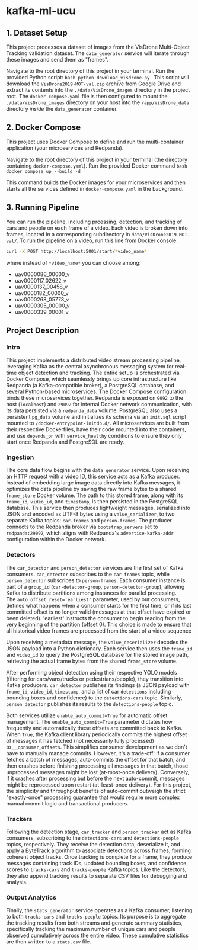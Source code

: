 # kafka-ml-ucu

## 1. Dataset Setup

This project processes a dataset of images from the VisDrone Multi-Object Tracking validation dataset. The `data_generator` service will iterate through these images and send them as "frames".

Navigate to the root directory of this project in your terminal. Run the provided Python script:
    ```bash
    python download_visdrone.py
    ```
This script will download the `VisDrone2019-MOT-val.zip` archive from Google Drive and extract its contents into the `./data/VisDrone_images` directory in the project root. The `docker-compose.yaml` file is then configured to mount the `./data/VisDrone_images` directory on your host into the `/app/VisDrone_data` directory *inside* the `data_generator` container.

## 2. Docker Compose

This project uses Docker Compose to define and run the multi-container application (your microservices and Redpanda).

Navigate to the root directory of this project in your terminal (the directory containing `docker-compose.yaml`). Run the provided Docker command
    ```bash
    docker compose up --build -d
    ```

This command builds the Docker images for your microservices and then starts all the services defined in `docker-compose.yaml` in the background.

## 3. Running Pipeline
You can run the pipeline, including  prcessing, detection, and tracking of cars and people on each frame of a video. Each video is broken down into frames, located in a corresponding subdirectory in `data/VisDrone2019-MOT-val/`.
To run the pipeline on a video, run this line from Docker console:
```bash
curl -X POST http://localhost:5001/start/*video_name*
```
where instead of `*video_name*` you can choose among:
- uav0000086_00000_v
- uav0000117_02622_v
- uav0000137_00458_v
- uav0000182_00000_v
- uav0000268_05773_v
- uav0000305_00000_v
- uav0000339_00001_v

## Project Description

### Intro
This project implements a distributed video stream processing pipeline, leveraging Kafka as the central asynchronous messaging system for real-time object detection and tracking. The entire setup is orchestrated via Docker Compose, which seamlessly brings up core infrastructure like Redpanda (a Kafka-compatible broker), a PostgreSQL database, and several Python-based microservices.
The Docker Compose configuration binds these microservices together. Redpanda is exposed on `9092` to the host (`localhost`) and `29092` for internal Docker network communication, with its data persisted via a `redpanda_data` volume. PostgreSQL also uses a persistent `pg_data` volume and initializes its schema via an `init.sql` script mounted to `/docker-entrypoint-initdb.d/`. All microservices are built from their respective Dockerfiles, have their code mounted into the containers, and use `depends_on` with `service_healthy` conditions to ensure they only start once Redpanda and PostgreSQL are ready.

### Ingestion
The core data flow begins with the `data_generator` service. Upon receiving an HTTP request with a video ID, this service acts as a Kafka producer. Instead of embedding large image data directly into Kafka messages, it optimizes the data pipeline by saving the raw frame bytes to a shared `frame_store` Docker volume. The path to this stored frame, along with its `frame_id`, `video_id`, and `timestamp`, is then persisted in the PostgreSQL database. This service then produces lightweight messages, serialized into JSON and encoded as UTF-8 bytes using a `value_serializer`, to two separate Kafka topics: `car-frames` and `person-frames`. The producer connects to the Redpanda broker via `bootstrap_servers` set to `redpanda:29092`, which aligns with Redpanda's `advertise-kafka-addr` configuration within the Docker network.

### Detectors
The `car_detector` and `person_detector` services are the first set of Kafka consumers. `car_detector` subscribes to the `car-frames` topic, while `person_detector` subscribes to `person-frames`. Each consumer instance is part of a `group_id` (`car-detector-group`, `person-detector-group`), allowing Kafka to distribute partitions among instances for parallel processing. 
The `auto_offset_reset='earliest'` parameter, used by our consumers, defines what happens when a consumer starts for the first time, or if its last committed offset is no longer valid (messages at that offset have expired or been deleted). 'earliest' instructs the consumer to begin reading from the very beginning of the partition (offset 0). This choice is made to ensure that all historical video frames are processed from the start of a video sequence

Upon receiving a metadata message, the `value_deserializer` decodes the JSON payload into a Python dictionary. Each service then uses the `frame_id` and `video_id` to query the PostgreSQL database for the stored image path, retrieving the actual frame bytes from the shared `frame_store` volume. 

After performing object detection using their respective YOLO models (filtering for cars/vans/trucks or pedestrians/people), they transition into Kafka producers. `car_detector` publishes its findings (a JSON payload with `frame_id`, `video_id`, `timestamp`, and a list of car `detections` including bounding boxes and confidence) to the `detections-cars` topic. Similarly, `person_detector` publishes its results to the `detections-people` topic. 

Both services utilize `enable_auto_commit=True` for automatic offset management. The `enable_auto_commit=True` parameter dictates how frequently and automatically these offsets are committed back to Kafka. When `True`, the Kafka client library periodically commits the highest offset of messages it has fetched (not necessarily fully processed) to `__consumer_offsets`. This simplifies consumer development as we don't have to manually manage commits. However, it's a trade-off: if a consumer fetches a batch of messages, auto-commits the offset for that batch, and then crashes before finishing processing all messages in that batch, those unprocessed messages might be lost (at-most-once delivery). Conversely, if it crashes after processing but before the next auto-commit, messages might be reprocessed upon restart (at-least-once delivery). For this project, the simplicity and throughput benefits of auto-commit outweigh the strict "exactly-once" processing guarantee that would require more complex manual commit logic and transactional producers.

### Trackers
Following the detection stage, `car_tracker` and `person_tracker` act as Kafka consumers, subscribing to the `detections-cars` and `detections-people` topics, respectively. They receive the detection data, deserialize it, and apply a ByteTrack algorithm to associate detections across frames, forming coherent object tracks. Once tracking is complete for a frame, they produce messages containing track IDs, updated bounding boxes, and confidence scores to `tracks-cars` and `tracks-people` Kafka topics. Like the detectors, they also append tracking results to separate CSV files for debugging and analysis.

### Output Analytics
Finally, the `stats_generator` service operates as a Kafka consumer, listening to both `tracks-cars` and `tracks-people` topics. Its purpose is to aggregate the tracking results from both streams and generate summary statistics, specifically tracking the maximum number of unique cars and people observed cumulatively across the entire video. These cumulative statistics are then written to a `stats.csv` file.
